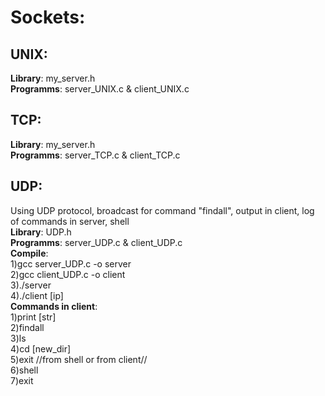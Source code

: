# Sockets:

## UNIX:  
**Library**: my_server.h  
**Programms**: server_UNIX.c & client_UNIX.c  

## TCP:  
**Library**: my_server.h  
**Programms**: server_TCP.c & client_TCP.c  


## UDP:  
Using UDP protocol, broadcast for command "findall", output in client, log of commands in server, shell  
**Library**: UDP.h  
**Programms**: server_UDP.c & client_UDP.c  
**Compile**:  
1)gcc server_UDP.c -o server  
2)gcc client_UDP.c -o client  
3)./server  
4)./client [ip]  
**Commands in client**:  
1)print [str]  
2)findall  
3)ls  
4)cd [new_dir]  
5)exit	//from shell or from client//  
6)shell  
7)exit  
